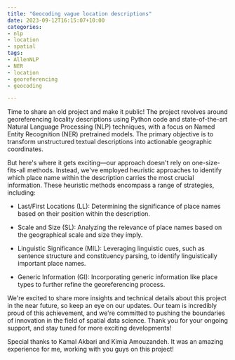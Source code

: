 ```yaml
---
title: "Geocoding vague location descriptions"
date: 2023-09-12T16:15:07+10:00
categories:
- nlp
- location
- spatial
tags:
- AllenNLP
- NER
- location
- georeferencing
- geocoding

---
```


Time to share an old project and make it public! The project revolves around georeferencing locality descriptions using Python code and state-of-the-art Natural Language Processing (NLP) techniques, with a focus on Named Entity Recognition (NER) pretrained models. The primary objective is to transform unstructured textual descriptions into actionable geographic coordinates.

But here's where it gets exciting—our approach doesn't rely on one-size-fits-all methods. Instead, we've employed heuristic approaches to identify which place name within the description carries the most crucial information. These heuristic methods encompass a range of strategies, including:

- Last/First Locations (LL): Determining the significance of place names based on their position within the description.

- Scale and Size (SL): Analyzing the relevance of place names based on the geographical scale and size they imply.

- Linguistic Significance (MIL): Leveraging linguistic cues, such as sentence structure and constituency parsing, to identify linguistically important place names.

- Generic Information (GI): Incorporating generic information like place types to further refine the georeferencing process.


We're excited to share more insights and technical details about this project in the near future, so keep an eye on our updates. Our team is incredibly proud of this achievement, and we're committed to pushing the boundaries of innovation in the field of spatial data science. Thank you for your ongoing support, and stay tuned for more exciting developments!

Special thanks to Kamal Akbari and Kimia Amouzandeh. It was an amazing experience for me, working with you guys on this project!